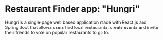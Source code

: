 # Restaurant Finder app: "Hungri"

Hungri is a single-page web based application made with React.js and Spring Boot that allows users find local restaurants, create events and invite their friends to vote on popular restaurants to go to.
